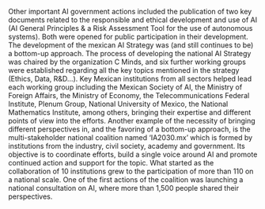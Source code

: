 Other important AI government actions included the publication of two key documents related to the responsible and ethical development and use of AI (AI General Principles & a Risk Assessment Tool for the use of autonomous systems). Both were opened for public participation in their development. 
The development of the mexican AI Strategy was (and still continues to be) a bottom-up approach. The process of developing the national AI Strategy was chaired by the organization C Minds, and  six further working groups were established regarding all the key topics mentioned in the strategy (Ethics, Data, R&D…). Key Mexican institutions from all sectors helped lead each working group including the Mexican Society of AI, the Ministry of Foreign Affairs, the Ministry of Economy, the Telecommunications Federal Institute, Plenum Group, National University of Mexico, the National Mathematics Institute, among others, bringing their expertise and different points of view into the efforts. 
Another example of the necessity of bringing different perspectives in, and the favoring of a bottom-up approach, is the multi-stakeholder national coalition named ‘IA2030.mx’ which is formed by institutions from the industry, civil society, academy and government.
Its objective is to coordinate efforts, build a single voice around AI and promote continued action and support for the topic. What started as the collaboration of 10 institutions grew to the participation of more than 110 on a national scale. One of the first actions of the coalition was launching a national consultation on AI, where more than 1,500 people shared their perspectives. 
